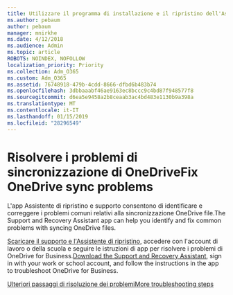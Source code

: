 ```yaml
---
title: Utilizzare il programma di installazione e il ripristino dell'Assistente per la risoluzione di OneDrive for Business
ms.author: pebaum
author: pebaum
manager: mnirkhe
ms.date: 4/12/2018
ms.audience: Admin
ms.topic: article
ROBOTS: NOINDEX, NOFOLLOW
localization_priority: Priority
ms.collection: Adm_O365
ms.custom: Adm_O365
ms.assetid: 76748918-479b-4cdd-8666-dfbd6b483b74
ms.openlocfilehash: 3dbbaaabf46ae9163ec8bccc9c4bd87f948577f8
ms.sourcegitcommit: d6ea5e9458a2b8ceaab3ac4bd483e1130b9a398a
ms.translationtype: MT
ms.contentlocale: it-IT
ms.lasthandoff: 01/15/2019
ms.locfileid: "28296549"
---
```

# <a name="fix-onedrive-sync-problems"></a><span data-ttu-id="3b9d9-102">Risolvere i problemi di sincronizzazione di OneDrive</span><span class="sxs-lookup"><span data-stu-id="3b9d9-102">Fix OneDrive sync problems</span></span>

<span data-ttu-id="3b9d9-103">L'app Assistente di ripristino e supporto consentono di identificare e correggere i problemi comuni relativi alla sincronizzazione OneDrive file.</span><span class="sxs-lookup"><span data-stu-id="3b9d9-103">The Support and Recovery Assistant app can help you identify and fix common problems with syncing OneDrive files.</span></span> 
  
<span data-ttu-id="3b9d9-104">[Scaricare il supporto e l'Assistente di ripristino](https://aka.ms/sara), accedere con l'account di lavoro o della scuola e seguire le istruzioni di app per risolvere i problemi di OneDrive for Business.</span><span class="sxs-lookup"><span data-stu-id="3b9d9-104">[Download the Support and Recovery Assistant](https://aka.ms/sara), sign in with your work or school account, and follow the instructions in the app to troubleshoot OneDrive for Business.</span></span> 
  
[<span data-ttu-id="3b9d9-105">Ulteriori passaggi di risoluzione dei problemi</span><span class="sxs-lookup"><span data-stu-id="3b9d9-105">More troubleshooting steps</span></span>](https://go.microsoft.com/fwlink/?linkid=872097)
  

